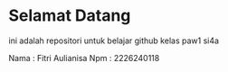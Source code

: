 # Selamat Datang
ini adalah repositori untuk belajar github 
kelas paw1 si4a

Nama : Fitri Aulianisa
Npm : 2226240118
